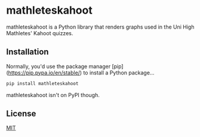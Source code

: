 # mathleteskahoot

mathleteskahoot is a Python library that renders graphs used in the Uni High Mathletes' Kahoot quizzes.

## Installation

Normally, you'd use the package manager [pip] (https://pip.pypa.io/en/stable/) to install a Python package…

```bash
pip install mathleteskahoot
```
mathleteskahoot isn't on PyPI though.

## License
[MIT](https://choosealicense.com/licenses/mit/)
